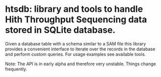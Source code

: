 # htsdb: library and tools to handle Hith Throughput Sequencing data stored in SQLite database.

Given a database table with a schema similar to a SAM file this library
provides a convenient interface to iterate over the records in the database
and perform custom queries. For usage examples see available tools.

Note: The API is in early alpha and therefore very unstable. Things change
frequently.
